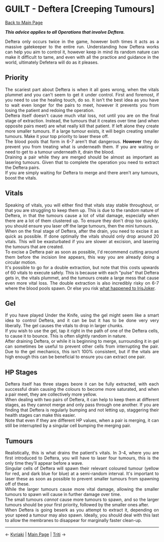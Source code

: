 <div align="justify">

# GUILT - Deftera [Creeping Tumours]

[Back to Main Page](../index.md)

***This advice applies to all Operations that involve Deftera.*** <br>

Deftera only occurs twice in the game, however both times it acts as a massive gatekeeper to the entire run. Understanding how Deftera works can help you aim to control it, however keep in mind its random nature can make it difficult to tame, and even with all the practice and guidance in the world, ultimately Defetera will do as it pleases. <br>

## Priority

The scariest part about Deftera is when it all goes wrong, when the vitals plummet and you can't seem to get it under control. First and foremost, if you need to use the healing touch, do so. It isn't the best idea as you have to wait even longer for the pairs to meet, however it prevents you from losing the patient and redoing the operation. <br>
Deftera itself doesn't cause much vital loss, not until you are on the final stage of extraction. Instead, the tumours that it creates over time (and when opposite pairs meet) are what really kill that patient. If left alone they create more smaller tumours. If a large tumour exists, it will begin creating smaller tumours. Make it your top priority to laser these off. <br>
The blood pools that form in 6-7 aren't that dangerous. **However** they do prevent you from treating what is underneath them. If you are waiting or need to get to a tumour underneath it, drain the blood. <br>
Draining a pair while they are merged should be almost as important as lasering tumours. Given that to complete the operation you need to extract the Deftera pairs. <br>
If you are simply waiting for Deftera to merge and there aren't any tumours, boost the vitals. <br>

## Vitals

Speaking of vitals, you will either find that vitals stay stable throughout, or that you are struggling to keep them up. This is due to the random nature of Deftera, in that the tumours cause a lot of vital damage, especially when there are a lot of them clustered up. To ensure they don't drop too quickly, you should ensure you laser off the large tumours, then the mini tumours. <br>
When on the final stage of Deftera, after the drain, you need to excise it as quick as possible. If done optimally the vitals should only drop around 20 vitals. This will be exasturbated if you are slower at excision, and lasering the tumours that are created. <br>
To excise a Deftera pair as soon as possible, I'd recommend cutting around them before the incision line appears, this way you are already doing a circular motion. <br>
It's possible to go for a double extraction, but note that this costs upwards of 60 vitals to execute safely. This is because with each "pulse" that Deftera gets in, the vitals plummet, and the tumours create a large mess that cause even more vital loss. The double extraction is also incredibly risky on 6-7 where the blood pools spawn. Or else you risk [what happened to IrisJoker](https://www.youtube.com/watch?v=RlSR_997Kc0). <br>

## Gel

If you have played Under the Knife, using the gel might seem like a smart idea to control Deftera, and it can be but it has to be done very very liberally. The gel causes the vitals to drop in larger chunks. <br>
If you wish to use the gel, tap it right in the path of one of the Deftera cells, to cause it to bounce. This is often slightly random in nature. <br>
After draining Deftera, or while it is beginning to merge, surrounding it in gel can sometimes be useful to prevent other cells from interrupting the pair. Due to the gel mechanics, this isn't 100% consistent, but if the vitals are high enough this can be beneficial to ensure you can extract one pair. <br>

## HP Stages

Deftera itself has three stages beore it can be fully extracted, with each successful drain causing the colours to become more saturated, and when a pair meet, they are collectively more yellow. <br>
When dealing with two pairs of Deftera, it can help to keep them at different stages, as they cannot merge and only pass through one another. If you are finding that Deftera is regularly bumping and not letting up, staggering their health stages can make this easier. <br>
Note that even if they are different HP values, when a pair is merging, it can still be interrupted by a singular cell bumping the merging pair. <br>

## Tumours

Realistically, this is what drains the patient's vitals. In 3-4, where you are first introduced to Deftera, you will have to laser four tumours, this is the only time they'll appear before a wave. <br>
Singular cells of Deftera will spawn their relevant coloured tumour (yellow for red, and dark blue for blue) at a semi-random interval. It's important to laser these as soon as possible to prevent smaller tumours from spawning off of these. <br>
While the larger tumours cause more vital damage, allowing the smaller tumours to spawn will cause in further damage over time. <br>
The small tumours *cannot* cause more tumours to spawn, and so the larger tumours should be your first priority, followed by the smaller ones after. <br>
When Deftera is going beserk as you attempt to extract it, depending on your speed a tumour may also spawn. Ideally, you should deal with this last to allow the membranes to disappear for marginally faster clean-up. <br>

---

← [Kyriaki](./kyriaki.md) | [Main Page](../index.md) | [Triti](./triti.md) →